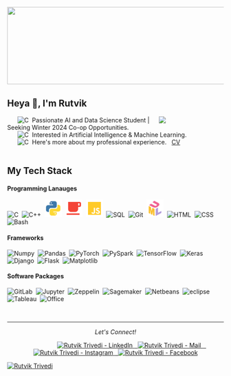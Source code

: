 <p align="center"><img src="https://github.com/rutvik29/portfolio/blob/main/header.png" width="1380px" height="180px"></p>

<h2 align="left">Heya 👋, I'm Rutvik</h2>
<!--Intro Section-->
<img src="https://github.com/rutvik29/portfolio/blob/main/intro.gif" width="30%" align="right">

&nbsp;&nbsp;&nbsp;&nbsp;&nbsp;&nbsp;<img src="https://github.com/rutvik29/portfolio/blob/main/icons/cs.svg" alt="C" width="20" height="20" />&nbsp;&nbsp;Passionate AI and Data Science Student | Seeking Winter 2024 Co-op Opportunities.<br>
&nbsp;&nbsp;&nbsp;&nbsp;&nbsp;&nbsp;<img src="https://github.com/rutvik29/portfolio/blob/main/icons/ai.svg" alt="C" width="20" height="20" />&nbsp;&nbsp;Interested in Artificial Intelligence & Machine Learning.<br>
&nbsp;&nbsp;&nbsp;&nbsp;&nbsp;&nbsp;<img src="https://github.com/rutvik29/portfolio/blob/main/icons/cv.svg" alt="C" width="20" height="20" />&nbsp;&nbsp;Here's more about my professional experience. &nbsp;&nbsp;[CV](https://github.com/rutvik29/portfolio/blob/main/RutvikTrivedi.pdf) <br><br>

<!--Skills Section-->
## My Tech Stack
<p align="left">
	<h4> Programming Lanauges</h4><p>
	<img src="https://github.com/rutvik29/portfolio/blob/main/icons/c.svg" alt="C" width="40" height="40" />&nbsp;
	<img src="https://github.com/rutvik29/portfolio/blob/main/icons/cpp.svg" alt="C++" width="40" height="40" />&nbsp;
	<img src="https://github.com/PKief/vscode-material-icon-theme/blob/main/icons/python.svg" alt="python" width="40" height="40" />&nbsp;
	<img src="https://github.com/PKief/vscode-material-icon-theme/blob/main/icons/java.svg" alt="java" width="40" height="40" />&nbsp;
	<img src="https://github.com/PKief/vscode-material-icon-theme/blob/main/icons/javascript.svg" alt="javascript" width="40" height="40" />&nbsp;
	<img src="https://github.com/rutvik29/portfolio/blob/main/icons/mysql.svg" alt="SQL" width="40" height="40" />&nbsp;
	<img src="https://github.com/rutvik29/portfolio/blob/main/icons/git.svg" alt="Git" width="40" height="40" />&nbsp;
	<img src="https://github.com/PKief/vscode-material-icon-theme/blob/main/icons/uml.svg" alt="UML" width="40" height="40" />&nbsp;
	<img src="https://github.com/rutvik29/portfolio/blob/main/icons/html.svg" alt="HTML" width="40" height="40" />&nbsp;
	<img src="https://github.com/rutvik29/portfolio/blob/main/icons/css.svg" alt="CSS" width="40" height="40" />&nbsp;
	<img src="https://github.com/rutvik29/portfolio/blob/main/icons/bash1.svg" alt="Bash" width="40" height="40" />&nbsp;</p>
	<h4> Frameworks</h4><p>
	<img src="https://github.com/rutvik29/portfolio/blob/main/icons/numpy.svg" alt="Numpy" width="40" height="40" />&nbsp;
	<img src="https://github.com/rutvik29/portfolio/blob/main/icons/pandas.svg" alt="Pandas" width="40" height="40" />&nbsp;	
	<img src="https://github.com/rutvik29/portfolio/blob/main/icons/pytorch.png" alt="PyTorch" width="110" height="35" />&nbsp;
	<img src="https://github.com/rutvik29/portfolio/blob/main/icons/pyspark.png" alt="PySpark" width="110" height="50" />&nbsp;
	<img src="https://github.com/rutvik29/portfolio/blob/main/icons/tensorflow-tf.svg" alt="TensorFlow" width="40" height="40" />&nbsp;
	<img src="https://github.com/rutvik29/portfolio/blob/main/icons/keras.svg" alt="Keras" width="40" height="40" />&nbsp;
	<img src="https://github.com/rutvik29/portfolio/blob/main/icons/django.svg" alt="Django" width="40" height="40" />&nbsp;
	<img src="https://github.com/rutvik29/portfolio/blob/main/icons/flask.svg" alt="Flask" width="40" height="40" />&nbsp;
	<img src="https://github.com/rutvik29/portfolio/blob/main/icons/matplotlib.svg" alt="Matplotlib" width="60" height="40" />&nbsp;</p>
	<h4>Software Packages</h4><p>
	<img src="https://github.com/rutvik29/portfolio/blob/main/icons/gitlab.svg" alt="GitLab" width="40" height="40" />&nbsp;
	<img src="https://github.com/rutvik29/portfolio/blob/main/icons/jupyter.png" alt="Jupyter" width="40" height="40" />&nbsp;
	<img src="https://github.com/rutvik29/portfolio/blob/main/icons/zeppelin.png" alt="Zeppelin" width="40" height="40" />&nbsp;
	<img src="https://github.com/rutvik29/portfolio/blob/main/icons/sagemaker.png" alt="Sagemaker" width="40" height="40" />&nbsp;
	<img src="https://github.com/rutvik29/portfolio/blob/main/icons/netbeans.svg" alt="Netbeans" width="50" height="50" />&nbsp;
	<img src="https://github.com/rutvik29/portfolio/blob/main/icons/eclipse.svg" alt="eclipse" width="40" height="40" />&nbsp;
	<img src="https://github.com/rutvik29/portfolio/blob/main/icons/tableau.svg" alt="Tableau" width="40" height="40" />&nbsp;
	<img src="https://github.com/rutvik29/portfolio/blob/main/icons/office.svg" alt="Office" width="40" height="40" />&nbsp;</p>
</p><br>
<!--Connect Section-->
<hr>
<p align="center">
<i>Let's Connect!</i><br>
<p align="center">
	&nbsp;&nbsp;&nbsp;&nbsp;&nbsp;&nbsp;&nbsp;&nbsp;&nbsp;&nbsp;&nbsp;&nbsp;&nbsp;&nbsp;&nbsp;&nbsp;&nbsp;&nbsp;
	<a href="https://www.linkedin.com/in/rutviktrivedi29">
		<img alt="Rutvik Trivedi - LinkedIn" width="42px" src="https://github.com/rutvik29/portfolio/blob/main/icons/linkedin.svg"/>
	</a>
	<a href="mailto:rutviktrivedi123@gmail.com">
		&nbsp;&nbsp;<img alt="Rutvik Trivedi - Mail" width="42px" src="https://github.com/rutvik29/portfolio/blob/main/icons/email.svg"/>
	</a>
	<a href="https://instagram.com/rutviktrivedi29">
		&nbsp;&nbsp;<img alt="Rutvik Trivedi - Instagram" width="42px" src="https://github.com/rutvik29/portfolio/blob/main/icons/ig.svg"/>
	</a>
	<a href="https://facebook.com/rutvik29">
		&nbsp;&nbsp;<img alt="Rutvik Trivedi - Facebook" width="42px" src="https://github.com/rutvik29/portfolio/blob/main/icons/fb.svg"/>

<!-- Profile Views -->

<p align="left"><img src="https://komarev.com/ghpvc/?username=rutvik29&label=Profile%20views&color=0e75b6&style=flat" alt="Rutvik Trivedi" height=21px/></p>


